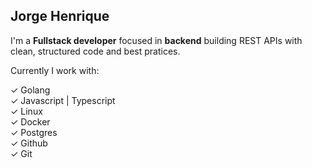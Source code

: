 ## Jorge Henrique

I'm a **Fullstack developer** focused in **backend** building REST APIs with clean, structured code and best pratices.

Currently I work with:

✓ Golang  
✓ Javascript | Typescript  
✓ Linux  
✓ Docker  
✓ Postgres  
✓ Github  
✓ Git  
